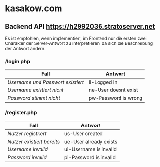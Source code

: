 # kasakow.com
## Backend API https://h2992036.stratoserver.net
Es ist empfohlen, wenn implementiert, im Frontend nur die ersten zwei Charakter der Server-Antwort zu interpretieren, da sich die Beschreibung der Antwort ändern. 
### /login.php
| Fall | Antwort |
|--|--|
| *Username und Passwort existiert* | li-Logged in |
| *Username existiert nicht* | ne-User doesnt exist |
| *Password stimmt nicht* | pw-Password is wrong |

### /register.php 
| Fall | Antwort |
|--|--|
| *Nutzer registriert* | us-User created |
| *Nutzer existiert bereits* | ue-User already exists |
| *Username invalid* | ui-Username is invalid |
| *Password invalid* | pi-Password is invalid |
